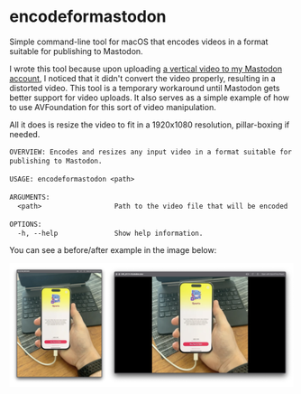 # encodeformastodon

Simple command-line tool for macOS that encodes videos in a format suitable for publishing to Mastodon.

I wrote this tool because upon uploading [a vertical video to my Mastodon account](https://mastodon.social/@_inside/109540102047492623), I noticed that it didn't convert the video properly, resulting in a distorted video.
This tool is a temporary workaround until Mastodon gets better support for video uploads. It also serves as a simple example of how to use AVFoundation for this sort of video manipulation.

All it does is resize the video to fit in a 1920x1080 resolution, pillar-boxing if needed.

```
OVERVIEW: Encodes and resizes any input video in a format suitable for
publishing to Mastodon.

USAGE: encodeformastodon <path>

ARGUMENTS:
  <path>                  Path to the video file that will be encoded

OPTIONS:
  -h, --help              Show help information.
```

You can see a before/after example in the image below:

![example](./example.png)